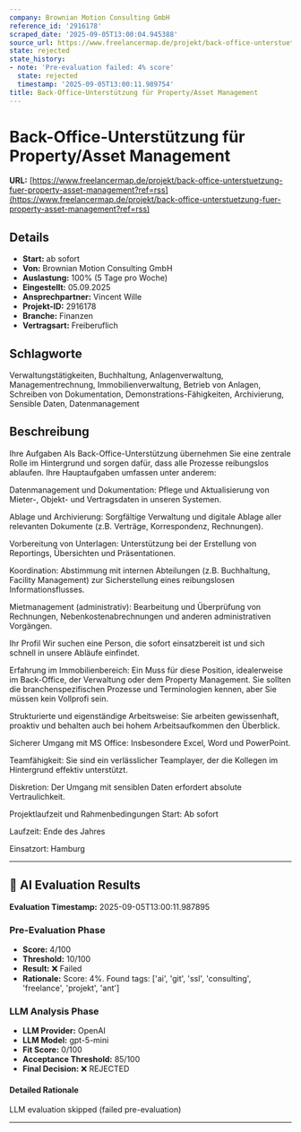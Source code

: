```yaml
---
company: Brownian Motion Consulting GmbH
reference_id: '2916178'
scraped_date: '2025-09-05T13:00:04.945388'
source_url: https://www.freelancermap.de/projekt/back-office-unterstuetzung-fuer-property-asset-management?ref=rss
state: rejected
state_history:
- note: 'Pre-evaluation failed: 4% score'
  state: rejected
  timestamp: '2025-09-05T13:00:11.989754'
title: Back-Office-Unterstützung für Property/Asset Management
---
```



# Back-Office-Unterstützung für Property/Asset Management
**URL:** [https://www.freelancermap.de/projekt/back-office-unterstuetzung-fuer-property-asset-management?ref=rss](https://www.freelancermap.de/projekt/back-office-unterstuetzung-fuer-property-asset-management?ref=rss)
## Details
- **Start:** ab sofort
- **Von:** Brownian Motion Consulting GmbH
- **Auslastung:** 100% (5 Tage pro Woche)
- **Eingestellt:** 05.09.2025
- **Ansprechpartner:** Vincent Wille
- **Projekt-ID:** 2916178
- **Branche:** Finanzen
- **Vertragsart:** Freiberuflich

## Schlagworte
Verwaltungstätigkeiten, Buchhaltung, Anlagenverwaltung, Managementrechnung, Immobilienverwaltung, Betrieb von Anlagen, Schreiben von Dokumentation, Demonstrations-Fähigkeiten, Archivierung, Sensible Daten, Datenmanagement

## Beschreibung
Ihre Aufgaben
Als Back-Office-Unterstützung übernehmen Sie eine zentrale Rolle im Hintergrund und sorgen dafür, dass alle Prozesse reibungslos ablaufen. Ihre Hauptaufgaben umfassen unter anderem:

Datenmanagement und Dokumentation: Pflege und Aktualisierung von Mieter-, Objekt- und Vertragsdaten in unseren Systemen.

Ablage und Archivierung: Sorgfältige Verwaltung und digitale Ablage aller relevanten Dokumente (z.B. Verträge, Korrespondenz, Rechnungen).

Vorbereitung von Unterlagen: Unterstützung bei der Erstellung von Reportings, Übersichten und Präsentationen.

Koordination: Abstimmung mit internen Abteilungen (z.B. Buchhaltung, Facility Management) zur Sicherstellung eines reibungslosen Informationsflusses.

Mietmanagement (administrativ): Bearbeitung und Überprüfung von Rechnungen, Nebenkostenabrechnungen und anderen administrativen Vorgängen.

Ihr Profil
Wir suchen eine Person, die sofort einsatzbereit ist und sich schnell in unsere Abläufe einfindet.

Erfahrung im Immobilienbereich: Ein Muss für diese Position, idealerweise im Back-Office, der Verwaltung oder dem Property Management. Sie sollten die branchenspezifischen Prozesse und Terminologien kennen, aber Sie müssen kein Vollprofi sein.

Strukturierte und eigenständige Arbeitsweise: Sie arbeiten gewissenhaft, proaktiv und behalten auch bei hohem Arbeitsaufkommen den Überblick.

Sicherer Umgang mit MS Office: Insbesondere Excel, Word und PowerPoint.

Teamfähigkeit: Sie sind ein verlässlicher Teamplayer, der die Kollegen im Hintergrund effektiv unterstützt.

Diskretion: Der Umgang mit sensiblen Daten erfordert absolute Vertraulichkeit.

Projektlaufzeit und Rahmenbedingungen
Start: Ab sofort

Laufzeit: Ende des Jahres

Einsatzort: Hamburg

---

## 🤖 AI Evaluation Results

**Evaluation Timestamp:** 2025-09-05T13:00:11.987895

### Pre-Evaluation Phase
- **Score:** 4/100
- **Threshold:** 10/100
- **Result:** ❌ Failed
- **Rationale:** Score: 4%. Found tags: ['ai', 'git', 'ssl', 'consulting', 'freelance', 'projekt', 'ant']

### LLM Analysis Phase
- **LLM Provider:** OpenAI
- **LLM Model:** gpt-5-mini
- **Fit Score:** 0/100
- **Acceptance Threshold:** 85/100
- **Final Decision:** ❌ REJECTED

#### Detailed Rationale
LLM evaluation skipped (failed pre-evaluation)

---
